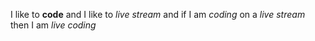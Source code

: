 I like to **code** and I like to _live stream_ and if I am _coding_ on a *live stream* then I am _*live coding*_

